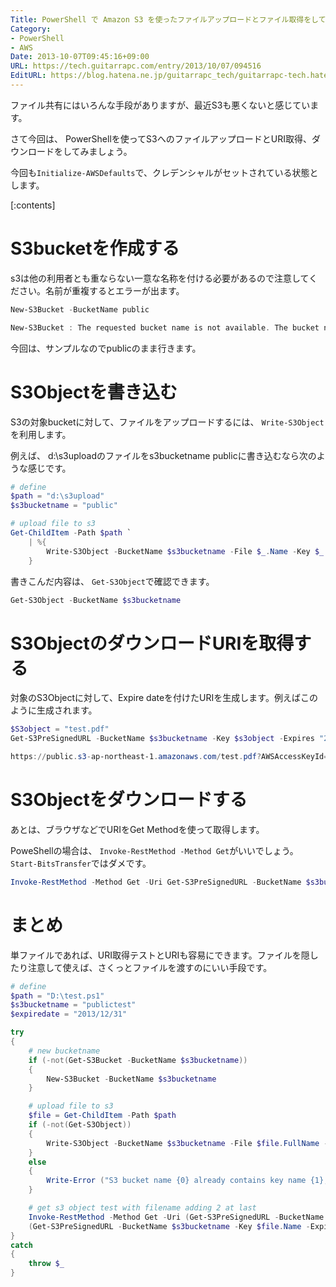 ```yaml
---
Title: PowerShell で Amazon S3 を使ったファイルアップロードとファイル取得をしてみる
Category:
- PowerShell
- AWS
Date: 2013-10-07T09:45:16+09:00
URL: https://tech.guitarrapc.com/entry/2013/10/07/094516
EditURL: https://blog.hatena.ne.jp/guitarrapc_tech/guitarrapc-tech.hatenablog.com/atom/entry/11696248318758534074
---
```


ファイル共有にはいろんな手段がありますが、最近S3も悪くないと感じています。

さて今回は、 PowerShellを使ってS3へのファイルアップロードとURI取得、ダウンロードをしてみましょう。

今回も`Initialize-AWSDefaults`で、クレデンシャルがセットされている状態とします。

[:contents]


# S3bucketを作成する

s3は他の利用者とも重ならない一意な名称を付ける必要があるので注意してください。名前が重複するとエラーが出ます。


```ps1
New-S3Bucket -BucketName public

New-S3Bucket : The requested bucket name is not available. The bucket namespace is shared by all users of the system. Please select a different name and try again.
```

今回は、サンプルなのでpublicのまま行きます。

# S3Objectを書き込む

S3の対象bucketに対して、ファイルをアップロードするには、 `Write-S3Object`を利用します。

例えば、 d:\s3uploadのファイルをs3bucketname publicに書き込むなら次のような感じです。

```ps1
# define
$path = "d:\s3upload"
$s3bucketname = "public"

# upload file to s3
Get-ChildItem -Path $path `
    | %{
        Write-S3Object -BucketName $s3bucketname -File $_.Name -Key $_.Name -CannedACLName PublicRead
    }
```

書きこんだ内容は、 `Get-S3Object`で確認できます。

```ps1
Get-S3Object -BucketName $s3bucketname
```

# S3ObjectのダウンロードURIを取得する

対象のS3Objectに対して、Expire dateを付けたURIを生成します。例えばこのように生成されます。


```ps1
$S3object = "test.pdf"
Get-S3PreSignedURL -BucketName $s3bucketname -Key $s3object -Expires "2013/12/31"

https://public.s3-ap-northeast-1.amazonaws.com/test.pdf?AWSAccessKeyId=AHOGEHOGEHOGEHOGECSA&Expires=1388415600&Signature=iHOGEHOGEa9%HOGEvYiqWt6jhogeM%3D
```

# S3Objectをダウンロードする

あとは、ブラウザなどでURIをGet Methodを使って取得します。

PoweShellの場合は、 `Invoke-RestMethod -Method Get`がいいでしょう。 `Start-BitsTransfer`ではダメです。
```ps1
Invoke-RestMethod -Method Get -Uri Get-S3PreSignedURL -BucketName $s3bucketname -Key $s3object -Expires "2013/12/31" -OutFile d:\hoge.pdf
```


# まとめ

単ファイルであれば、URI取得テストとURIも容易にできます。ファイルを隠したり注意して使えば、さくっとファイルを渡すのにいい手段です。

```ps1
# define
$path = "D:\test.ps1"
$s3bucketname = "publictest"
$expiredate = "2013/12/31"

try
{
    # new bucketname
    if (-not(Get-S3Bucket -BucketName $s3bucketname))
    {
        New-S3Bucket -BucketName $s3bucketname
    }

    # upload file to s3
    $file = Get-ChildItem -Path $path
    if (-not(Get-S3Object))
    {
        Write-S3Object -BucketName $s3bucketname -File $file.FullName -Key $file.Name -CannedACLName PublicRead
    }
    else
    {
        Write-Error ("S3 bucket name {0} already contains key name {1}, escape from overwrite. Please check file name to upload." -f $s3bucketname,$file.name)
    }

    # get s3 object test with filename adding 2 at last
    Invoke-RestMethod -Method Get -Uri (Get-S3PreSignedURL -BucketName $s3bucketname -Key $file.Name -Expires $expiredate) -OutFile ("d:\" + $file.BaseName + 2 + $file.Extension )
    (Get-S3PreSignedURL -BucketName $s3bucketname -Key $file.Name -Expires $expiredate)
}
catch
{
    throw $_
}
```
